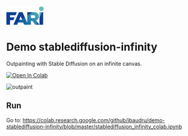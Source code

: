<img src="https://github.com/jbaudru/demo-stablediffusion-infinity/blob/master/img/logo.png?raw=true" alt="P&G logo" style="height: 50px; width:100px;"/>

# Demo stablediffusion-infinity

Outpainting with Stable Diffusion on an infinite canvas.

[![Open In Colab](https://colab.research.google.com/assets/colab-badge.svg)](https://colab.research.google.com/github/jbaudru/demo-stablediffusion-infinity/blob/master/stablediffusion_infinity_colab.ipynb)

![outpaint](https://user-images.githubusercontent.com/1665437/197257616-82c1e58f-7463-4896-8345-6750a828c844.png)

## Run
Go to: 
https://colab.research.google.com/github/jbaudru/demo-stablediffusion-infinity/blob/master/stablediffusion_infinity_colab.ipynb
